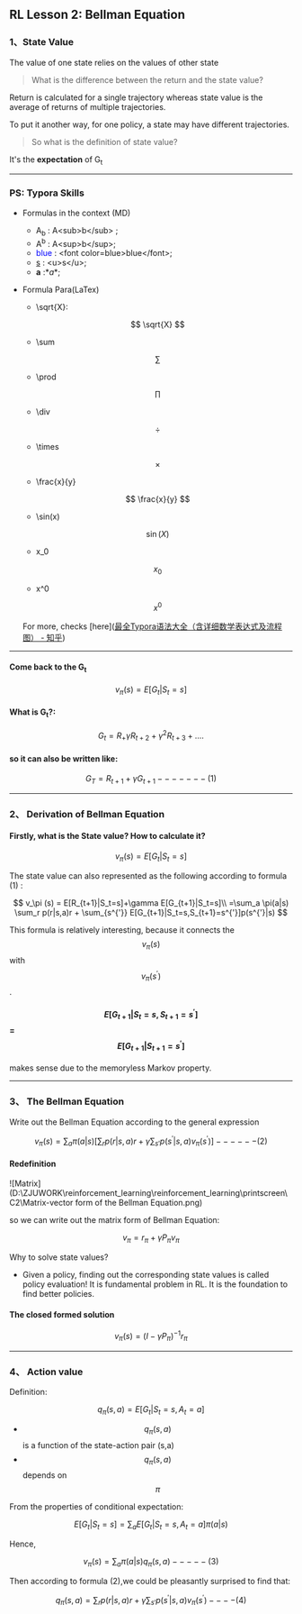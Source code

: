 ## RL Lesson 2: Bellman Equation

### 1、State Value

The value of one state relies on the values of other state

> What is the difference between the return and the state value?

Return is calculated for a single trajectory whereas state value is the average of returns of multiple trajectories.

To put it another way, for one policy, a state may have different trajectories.

> So what is the definition of state value?

It's the **expectation** of  G<sub>t</sub>

----------

### PS: Typora Skills

* Formulas in the context (MD)

  * A<sub>b</sub> : A\<sub>b\</sub> ; 
  * A<sup>b</sup> : A\<sup>b\</sup>;
  * <font color=blue>blue</font> : \<font color=blue>blue\</font>;
  * <u>s</u> : \<u>s\</u>;
  * **a** :\**a**;

* Formula Para(LaTex)

  * \sqrt{X}:

  $$
  \sqrt{X}
  $$

  

  * \sum

  $$
  \sum
  $$

  

  * \prod

  $$
  \prod
  $$

  

  * \div
   
   $$
   \div
   $$
    
  * \times
    
   $$
   \times
   $$
    
  * \frac{x}{y}
   
   $$
   \frac{x}{y}
   $$
   
  * \sin(x)
    
   $$
   \sin(X)
   $$
   
  * x_0
   
   $$
   x_0
   $$
    
  * x^0
    
   $$
   x^0
   $$
   

  For more, checks [here]([最全Typora语法大全（含详细数学表达式及流程图） - 知乎](https://zhuanlan.zhihu.com/p/138627806))
  
  

-------

#### Come back to the G<sub>t</sub>

$$
v_\pi(s)=E[G_t|S_t=s]
$$

#### What is G<sub>t</sub>?:

$$
G_t = R_+\gamma R_{t+2}+\gamma^2 R_{t+3}+....
$$

#### so it can also be written like:

$$
G_T=R_{t+1} +\gamma G_{t+1}     -------(1)
$$



_______

### 2、 Derivation of Bellman Equation

#### Firstly, what is the State value? How to calculate it?

$$
v_\pi(s)=E[G_t|S_t=s]
$$

The state value can also represented as the following according to formula (1) : 

$$
v_\pi (s) = E[R_{t+1}|S_t=s]+\gamma E[G_{t+1}|S_t=s]\\
=\sum_a \pi(a|s) \sum_r p(r|s,a)r + \sum_{s^{'}} E[G_{t+1}|S_t=s,S_{t+1}=s^{'}]p(s^{'}|s)
$$

This formula is relatively interesting, because it connects the $$v_\pi(s)$$ with $$v_\pi(s^{'})$$ .

#### $$E[G_{t+1}|S_t=s,S_{t+1}=s^{'}]$$=$$E[G_{t+1}|S_{t+1}=s^{'}]$$

makes sense due to the memoryless Markov  property.

-----

### 3、 The Bellman Equation

Write out the Bellman Equation according to the general expression

$$
v_\pi(s)=\sum_a \pi(a|s)[\sum_rp(r|s,a)r+\gamma \sum_{s'} p(s^{'}|s,a)v_\pi(s^{'})]------(2)
$$

#### Redefinition 

![Matrix](D:\ZJUWORK\reinforcement_learning\reinforcement_learning\printscreen\C2\Matrix-vector form of the Bellman Equation.png)

so we can write out the matrix form of Bellman Equation:

$$
v_\pi = r_\pi + \gamma P_\pi v_\pi
$$

Why to solve state values?

* Given a policy, finding out the corresponding state values is called policy evaluation! It is fundamental problem in RL. It is the foundation to find better policies.

#### The closed formed solution

$$
v_\pi(s)= (I-\gamma P_\pi)^{-1}r_\pi
$$

_____

### 4、 Action value

Definition:

$$
q_\pi(s,a) = E[G_t|S_t=s,A_t=a]
$$

* $$q_\pi(s,a)$$ is a function of the state-action pair (s,a)
* $$q_\pi(s,a)$$ depends on $$\pi$$

From the properties of conditional expectation:

$$
E[G_t|S_t=s]=\sum_a E[G_t|S_t=s,A_t=a]\pi(a|s)
$$

Hence,

$$
v_\pi(s)=\sum_a \pi(a|s)q_\pi(s,a)-----(3)
$$

Then according to formula (2),we could be pleasantly surprised to find that:

$$
q_\pi(s,a) = \sum_rp(r|s,a)r+\gamma \sum_{s'} p(s^{'}|s,a)v_\pi(s^{'})----(4)
$$









